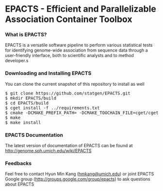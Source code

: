 # EPACTS - Efficient and Parallelizable Association Container Toolbox

### What is EPACTS?

EPACTS is a versatile software pipeline to perform various statistical tests for identifying genome-wide association from sequence data through a user-friendly interface, both to scientific analysts and to method developer.s

### Downloading and Installing EPACTS

You can clone the current snapshot of this repository to install as well

<pre>
$ git clone https://github.com/statgen/EPACTS.git
$ mkdir EPACTS/build
$ cd EPACTS/build
$ cget install -f ../requirements.txt
$ cmake -DCMAKE_PREFIX_PATH=</path/to/install> -DCMAKE_TOOCHAIN_FILE=cget/cget/cget.cmake -DCMAKE_BUILD_TYPE=Release ..
$ make
$ make install
</pre>

### EPACTS Documentation

The latest version of documentation of EPACTS can be found at
http://genome.sph.umich.edu/wiki/EPACTS

### Feedbacks

Feel free to contact Hyun Min Kang (hmkang@umich.edu) or joint EPACTS Google group (http://groups.google.com/group/epacts) to ask questions about EPACTS
